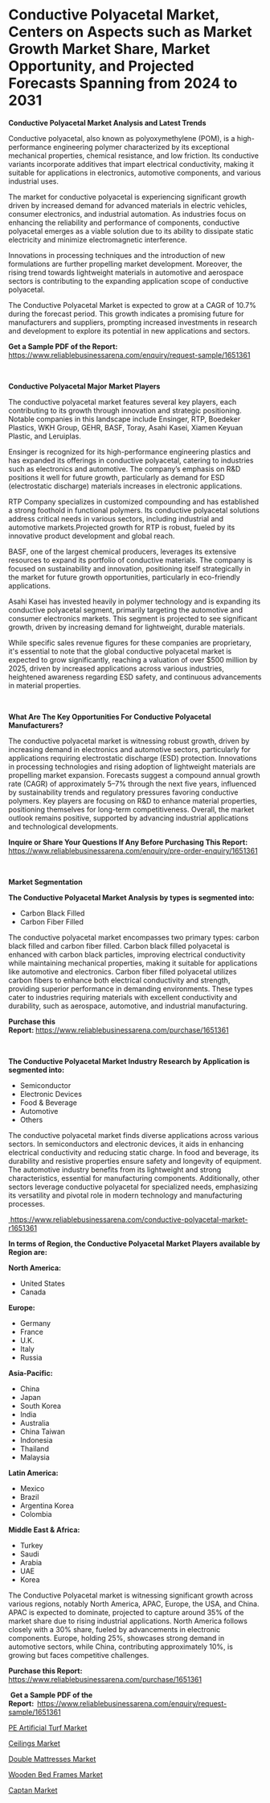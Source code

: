 <p><h1>Conductive Polyacetal Market, Centers on Aspects such as Market Growth Market Share, Market Opportunity, and Projected Forecasts Spanning from 2024 to 2031</h1></p><p><strong>Conductive Polyacetal Market Analysis and Latest Trends</strong></p>
<p><p>Conductive polyacetal, also known as polyoxymethylene (POM), is a high-performance engineering polymer characterized by its exceptional mechanical properties, chemical resistance, and low friction. Its conductive variants incorporate additives that impart electrical conductivity, making it suitable for applications in electronics, automotive components, and various industrial uses. </p><p>The market for conductive polyacetal is experiencing significant growth driven by increased demand for advanced materials in electric vehicles, consumer electronics, and industrial automation. As industries focus on enhancing the reliability and performance of components, conductive polyacetal emerges as a viable solution due to its ability to dissipate static electricity and minimize electromagnetic interference.</p><p>Innovations in processing techniques and the introduction of new formulations are further propelling market development. Moreover, the rising trend towards lightweight materials in automotive and aerospace sectors is contributing to the expanding application scope of conductive polyacetal. </p><p>The Conductive Polyacetal Market is expected to grow at a CAGR of 10.7% during the forecast period. This growth indicates a promising future for manufacturers and suppliers, prompting increased investments in research and development to explore its potential in new applications and sectors.</p></p>
<p><strong>Get a Sample PDF of the Report:&nbsp;</strong> <a href="https://www.reliablebusinessarena.com/enquiry/request-sample/1651361?utm_campaign=1282&utm_medium=2&utm_source=Github&utm_content=ia&utm_term=26092024&utm_id=conductive-polyacetal">https://www.reliablebusinessarena.com/enquiry/request-sample/1651361</a></p>
<p>&nbsp;</p>
<p><strong>Conductive Polyacetal Major Market Players</strong></p>
<p><p>The conductive polyacetal market features several key players, each contributing to its growth through innovation and strategic positioning. Notable companies in this landscape include Ensinger, RTP, Boedeker Plastics, WKH Group, GEHR, BASF, Toray, Asahi Kasei, Xiamen Keyuan Plastic, and Leruiplas.</p><p>Ensinger is recognized for its high-performance engineering plastics and has expanded its offerings in conductive polyacetal, catering to industries such as electronics and automotive. The company’s emphasis on R&D positions it well for future growth, particularly as demand for ESD (electrostatic discharge) materials increases in electronic applications.</p><p>RTP Company specializes in customized compounding and has established a strong foothold in functional polymers. Its conductive polyacetal solutions address critical needs in various sectors, including industrial and automotive markets.Projected growth for RTP is robust, fueled by its innovative product development and global reach.</p><p>BASF, one of the largest chemical producers, leverages its extensive resources to expand its portfolio of conductive materials. The company is focused on sustainability and innovation, positioning itself strategically in the market for future growth opportunities, particularly in eco-friendly applications.</p><p>Asahi Kasei has invested heavily in polymer technology and is expanding its conductive polyacetal segment, primarily targeting the automotive and consumer electronics markets. This segment is projected to see significant growth, driven by increasing demand for lightweight, durable materials.</p><p>While specific sales revenue figures for these companies are proprietary, it's essential to note that the global conductive polyacetal market is expected to grow significantly, reaching a valuation of over $500 million by 2025, driven by increased applications across various industries, heightened awareness regarding ESD safety, and continuous advancements in material properties.</p></p>
<p>&nbsp;</p>
<p><strong>What Are The Key Opportunities For Conductive Polyacetal Manufacturers?</strong></p>
<p><p>The conductive polyacetal market is witnessing robust growth, driven by increasing demand in electronics and automotive sectors, particularly for applications requiring electrostatic discharge (ESD) protection. Innovations in processing technologies and rising adoption of lightweight materials are propelling market expansion. Forecasts suggest a compound annual growth rate (CAGR) of approximately 5–7% through the next five years, influenced by sustainability trends and regulatory pressures favoring conductive polymers. Key players are focusing on R&D to enhance material properties, positioning themselves for long-term competitiveness. Overall, the market outlook remains positive, supported by advancing industrial applications and technological developments.</p></p>
<p><strong>Inquire or Share Your Questions If Any Before Purchasing This Report:</strong> <a href="https://www.reliablebusinessarena.com/enquiry/pre-order-enquiry/1651361?utm_campaign=1282&utm_medium=2&utm_source=Github&utm_content=ia&utm_term=26092024&utm_id=conductive-polyacetal">https://www.reliablebusinessarena.com/enquiry/pre-order-enquiry/1651361</a></p>
<p>&nbsp;</p>
<p><strong>Market Segmentation</strong></p>
<p><strong>The Conductive Polyacetal Market Analysis by types is segmented into:</strong></p>
<p><ul><li>Carbon Black Filled</li><li>Carbon Fiber Filled</li></ul></p>
<p><p>The conductive polyacetal market encompasses two primary types: carbon black filled and carbon fiber filled. Carbon black filled polyacetal is enhanced with carbon black particles, improving electrical conductivity while maintaining mechanical properties, making it suitable for applications like automotive and electronics. Carbon fiber filled polyacetal utilizes carbon fibers to enhance both electrical conductivity and strength, providing superior performance in demanding environments. These types cater to industries requiring materials with excellent conductivity and durability, such as aerospace, automotive, and industrial manufacturing.</p></p>
<p><strong>Purchase this Report:&nbsp;</strong><a href="https://www.reliablebusinessarena.com/purchase/1651361?utm_campaign=1282&utm_medium=2&utm_source=Github&utm_content=ia&utm_term=26092024&utm_id=conductive-polyacetal">https://www.reliablebusinessarena.com/purchase/1651361</a></p>
<p>&nbsp;</p>
<p><strong>The Conductive Polyacetal Market Industry Research by Application is segmented into:</strong></p>
<p><ul><li>Semiconductor</li><li>Electronic Devices</li><li>Food & Beverage</li><li>Automotive</li><li>Others</li></ul></p>
<p><p>The conductive polyacetal market finds diverse applications across various sectors. In semiconductors and electronic devices, it aids in enhancing electrical conductivity and reducing static charge. In food and beverage, its durability and resistive properties ensure safety and longevity of equipment. The automotive industry benefits from its lightweight and strong characteristics, essential for manufacturing components. Additionally, other sectors leverage conductive polyacetal for specialized needs, emphasizing its versatility and pivotal role in modern technology and manufacturing processes.</p></p>
<p><a href="https://www.reliablebusinessarena.com/conductive-polyacetal-market-r1651361?utm_campaign=1282&utm_medium=2&utm_source=Github&utm_content=ia&utm_term=26092024&utm_id=conductive-polyacetal">&nbsp;https://www.reliablebusinessarena.com/conductive-polyacetal-market-r1651361</a></p>
<p><strong>In terms of Region, the Conductive Polyacetal Market Players available by Region are:</strong></p>
<p>
    <p> <strong> North America: </strong>
        <ul>
            <li>United States</li>
            <li>Canada</li>
        </ul>
        </p> 
    <p> <strong> Europe: </strong>
        <ul>
            <li>Germany</li>
            <li>France</li>
            <li>U.K.</li>
            <li>Italy</li>
            <li>Russia</li>
        </ul>
        </p> 
    <p> <strong> Asia-Pacific: </strong>
        <ul>
            <li>China</li>
            <li>Japan</li>
            <li>South Korea</li>
            <li>India</li>
            <li>Australia</li>
            <li>China Taiwan</li>
            <li>Indonesia</li>
            <li>Thailand</li>
            <li>Malaysia</li>
        </ul>
        </p> 
    <p> <strong> Latin America: </strong>
        <ul>
            <li>Mexico</li>
            <li>Brazil</li>
            <li>Argentina Korea</li>
            <li>Colombia</li>
        </ul>
        </p> 
    <p> <strong> Middle East & Africa: </strong>
        <ul>
            <li>Turkey</li>
            <li>Saudi</li>
            <li>Arabia</li>
            <li>UAE</li>
            <li>Korea</li>
        </ul>
    </p>
    </p>
<p><p>The Conductive Polyacetal market is witnessing significant growth across various regions, notably North America, APAC, Europe, the USA, and China. APAC is expected to dominate, projected to capture around 35% of the market share due to rising industrial applications. North America follows closely with a 30% share, fueled by advancements in electronic components. Europe, holding 25%, showcases strong demand in automotive sectors, while China, contributing approximately 10%, is growing but faces competitive challenges.</p></p>
<p><strong>Purchase this Report: </strong><a href="https://www.reliablebusinessarena.com/purchase/1651361?utm_campaign=1282&utm_medium=2&utm_source=Github&utm_content=ia&utm_term=26092024&utm_id=conductive-polyacetal">https://www.reliablebusinessarena.com/purchase/1651361</a></p>
<p>&nbsp;<strong>Get a Sample PDF of the Report:&nbsp;&nbsp;</strong><a href="https://www.reliablebusinessarena.com/enquiry/request-sample/1651361?utm_campaign=1282&utm_medium=2&utm_source=Github&utm_content=ia&utm_term=26092024&utm_id=conductive-polyacetal">https://www.reliablebusinessarena.com/enquiry/request-sample/1651361</a></p>
<p><strong></strong></p>
<p><p><a href="https://www.linkedin.com/pulse/future-insights-pe-artificial-turf-market-trends-regional-analysis-m7uxf?utm_campaign=1282&utm_medium=2&utm_source=Github&utm_content=ia&utm_term=26092024&utm_id=conductive-polyacetal">PE Artificial Turf Market</a></p><p><a href="https://www.linkedin.com/pulse/emerging-market-trends-regional-analysis-ceilings-forecasted-c8g5f?utm_campaign=1282&utm_medium=2&utm_source=Github&utm_content=ia&utm_term=26092024&utm_id=conductive-polyacetal">Ceilings Market</a></p><p><a href="https://issuu.com/reportprime-2/docs/double-mattresses-market-size-2030._2e05d3d9128f46?utm_campaign=1282&utm_medium=2&utm_source=Github&utm_content=ia&utm_term=26092024&utm_id=conductive-polyacetal">Double Mattresses Market</a></p><p><a href="https://issuu.com/reportprime-2/docs/wooden-bed-frames-market-size-2030._1d0f944e368e43?utm_campaign=1282&utm_medium=2&utm_source=Github&utm_content=ia&utm_term=26092024&utm_id=conductive-polyacetal">Wooden Bed Frames Market</a></p><p><a href="https://www.linkedin.com/pulse/global-captan-market-projected-grow-cagr-6-forcasted-period-gnpkf?utm_campaign=1282&utm_medium=2&utm_source=Github&utm_content=ia&utm_term=26092024&utm_id=conductive-polyacetal">Captan Market</a></p></p>